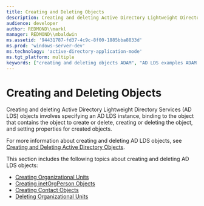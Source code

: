 ```yaml
---
title: Creating and Deleting Objects
description: Creating and deleting Active Directory Lightweight Directory Services (AD LDS) objects involves specifying an AD LDS instance, binding to the object that contains the object to create or delete, creating or deleting the object, and setting properties for created objects.
audience: developer
author: REDMOND\\markl
manager: REDMOND\\mbaldwin
ms.assetid: '94431787-fd37-4c9c-8f00-1885bba8833d'
ms.prod: 'windows-server-dev'
ms.technology: 'active-directory-application-mode'
ms.tgt_platform: multiple
keywords: ["creating and deleting objects ADAM", "AD LDS examples ADAM , creating and deleting objects"]
---
```


# Creating and Deleting Objects

Creating and deleting Active Directory Lightweight Directory Services (AD LDS) objects involves specifying an AD LDS instance, binding to the object that contains the object to create or delete, creating or deleting the object, and setting properties for created objects.

For more information about creating and deleting AD LDS objects, see [Creating and Deleting Active Directory Objects](https://msdn.microsoft.com/library/aa772216).

This section includes the following topics about creating and deleting AD LDS objects:

-   [Creating Organizational Units](creating-organizational-units.md)
-   [Creating inetOrgPerson Objects](creating-inetorgperson-objects.md)
-   [Creating Contact Objects](creating-contact-objects.md)
-   [Deleting Organizational Units](deleting-organizational-units.md)

 

 




